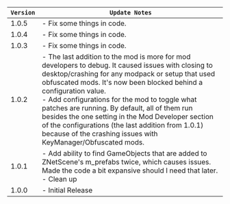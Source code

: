 | `Version` | `Update Notes`                                                                                                                                                                                                                                                                                                                                                                                                                                                                                                |
|-----------|---------------------------------------------------------------------------------------------------------------------------------------------------------------------------------------------------------------------------------------------------------------------------------------------------------------------------------------------------------------------------------------------------------------------------------------------------------------------------------------------------------------|
| 1.0.5     | - Fix some things in code.                                                                                                                                                                                                                                                                                                                                                                                                                                                                                    |
| 1.0.4     | - Fix some things in code.                                                                                                                                                                                                                                                                                                                                                                                                                                                                                    |
| 1.0.3     | - Fix some things in code.                                                                                                                                                                                                                                                                                                                                                                                                                                                                                    |
| 1.0.2     | - The last addition to the mod is more for mod developers to debug. It caused issues with closing to desktop/crashing for any modpack or setup that used obfuscated mods. It's now been blocked behind a configuration value.<br/> - Add configurations for the mod to toggle what patches are running. By default, all of them run besides the one setting in the Mod Developer section of the configurations (the last addition from 1.0.1) because of the crashing issues with KeyManager/Obfuscated mods. |
| 1.0.1     | - Add ability to find GameObjects that are added to ZNetScene's m_prefabs twice, which causes issues. Made the code a bit expansive should I need that later.<br/> - Clean up                                                                                                                                                                                                                                                                                                                                 |
| 1.0.0     | - Initial Release                                                                                                                                                                                                                                                                                                                                                                                                                                                                                             |